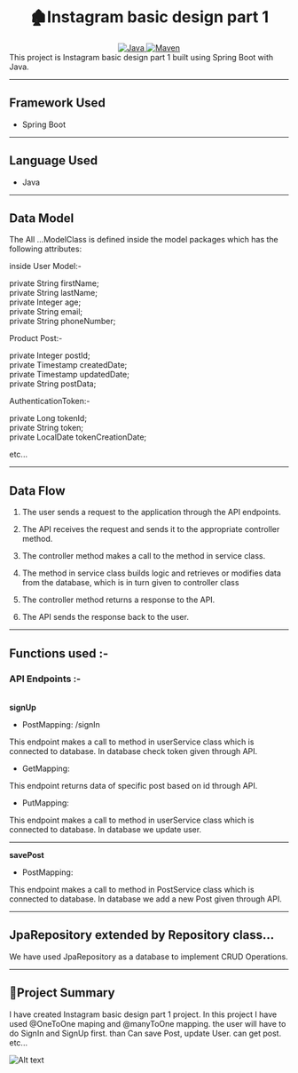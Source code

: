 <center>
<h1> 🏚️Instagram basic design part 1</h1>
</center>
<center>
<a href="Java url">
    <img alt="Java" src="https://img.shields.io/badge/Java->=8-darkblue.svg" />
</a>
<a href="Maven url" >
    <img alt="Maven" src="https://img.shields.io/badge/maven-3.0.5-brightgreen.svg" />
</a>
</center>
This project is Instagram basic design part 1 built using Spring Boot with Java.

---

## Framework Used
* Spring Boot

---

## Language Used
* Java

---

## Data Model

The All ...ModelClass  is defined inside the model packages which has the following attributes:
   
   inside User Model:-<br>
   
private String firstName; <br>
private String lastName;<br>
private Integer age;<br>
private String email;<br>
private String phoneNumber;<br>
  
   
   
  Product Post:- <br>
   
  private Integer postId;<br>
private Timestamp createdDate;<br>
private Timestamp updatedDate;<br>
private String postData;<br>
  
 AuthenticationToken:- <br>
   
 private Long tokenId;<br>
private String token;<br>
private LocalDate tokenCreationDate;<br>

etc...<br>

   
 

---

## Data Flow

1. The user sends a request to the application through the API endpoints.
2. The API receives the request and sends it to the appropriate controller method.
3. The controller method makes a call to the method in service class.

4. The method in service class builds logic and retrieves or modifies data from the database, which is in turn given to controller class
5. The controller method returns a response to the API.
6. The API sends the response back to the user.

---

## Functions used :-

### API Endpoints :-
</br>
<b> signUp </b>

* PostMapping: /signIn 

This endpoint makes a call to method in userService class which is connected to database. In database check token given through API.


* GetMapping: 

This endpoint returns data of specific post based on id through API.


* PutMapping: 

This endpoint makes a call to method in userService class which is connected to database. In database we update user.





---
<b> savePost </b>

* PostMapping: 

This endpoint makes a call to method in PostService class which is connected to database. In database we add a new Post given through API.




---

## JpaRepository extended by Repository class...


We have used JpaRepository as a database to implement CRUD Operations.

---

## 📝Project Summary

I have created Instagram basic design part 1 project.  In this project I have used @OneToOne maping and @manyToOne mapping. the user will have to do SignIn and SignUp first. than  Can save Post, update User.  can get post. etc...

![Alt text](https://media.tenor.com/Ra5kgH_k8yMAAAAj/thank-you-thank-you-heart.gif)
